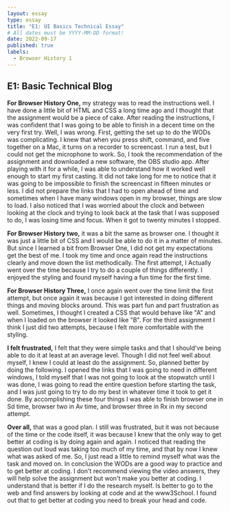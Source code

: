 ```yaml
---
layout: essay
type: essay
title: "E1: UI Basics Technical Essay"
# All dates must be YYYY-MM-DD format!
date: 2022-09-17
published: true
labels:
  - Browser History 1
---
```


## E1: Basic Technical Blog
**For Browser History One,** my strategy was to read the instructions well. I have done a little bit of HTML and CSS a long time ago and I thought that the assignment would be a piece of cake. After reading the instructions, I was confident that I was going to be able to finish in a decent time on the very first try. Well, I was wrong. First, getting the set up to do the WODs was complicating. I knew that when you press shift, command, and five together on a Mac, it turns on a recorder to screencast. I run a test, but I could not get the microphone to work. So, I took the recommendation of the assignment and downloaded a new software, the OBS studio app. After playing with it for a while, I was able to understand how it worked well enough to start my first casting. It did not take long for me to notice that it was going to be impossible to finish the screencast in fifteen minutes or less. I did not prepare the links that I had to open ahead of time and sometimes when I have many windows open in my browser, things are slow to load. I also noticed that I was worried about the clock and between looking at the clock and trying to look back at the task that I was supposed to do, I was losing time and focus. When it got to twenty minutes I stopped.  

**For Browser History two,** it was a bit the same as browser one. I thought it was just a little bit of CSS and I would be able to do it in a matter of minutes. But since I learned a bit from Browser One, I did not get my expectations get the best of me. I took my time and once again read the instructions clearly and move down the list methodically. The first attempt, I Actually went over the time because I try to do a couple of things differently. I enjoyed the styling and found myself having a fun time for the first time.   

**For Browser History Three,** I once again went over the time limit the first attempt, but once again it was because I got interested in doing different things and moving blocks around. This was part fun and part frustration as well. Sometimes, I thought I created a CSS that would behave like "A" and when I loaded on the browser it looked like "B". For the third assignment I think I just did two attempts, because I felt more comfortable with the styling.   

**I felt frustrated,** I felt that they were simple tasks and that I should’ve being able to do it at least at an average level. Though I did not feel well about myself, I knew I could at least do the assignment. So, planned better by doing the following. I opened the links that I was going to need in different windows, I told myself that I was not going to look at the stopwatch until I was done, I was going to read the entire question before starting the task, and I was just going to try to do my best in whatever time it took to get it done. By accomplishing these four things I was able to finish browser one in Sd time, browser two in Av time, and browser three in Rx in my second attempt.   

**Over all,** that was a good plan. I still was frustrated, but it was not because of the time or the code itself, it was because I knew that the only way to get better at coding is by doing again and again. I noticed that reading the question out loud was taking too much of my time, and that by now I knew what was asked of me. So, I just read a little to remind myself what was the task and moved on. In conclusion the WODs are a good way to practice and to get better at coding. I don't recommend viewing the video answers, they will help solve the assignment but won't make you better at coding. I understand that is better if I do the research myself. Is better to go to the web and find answers by looking at code and at the www3School. I found out that to get better at coding you need to break your head and code.

